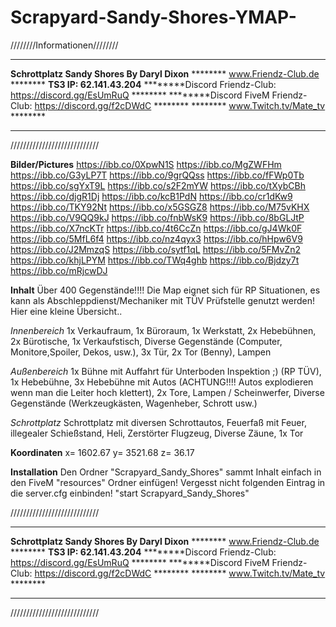 # Scrapyard-Sandy-Shores-YMAP-
////////Informationen////////
****************************************************************
********Schrottplatz Sandy Shores By Daryl Dixon********
******** www.Friendz-Club.de ********
********TS3 IP: 62.141.43.204********
********Discord Friendz-Club: https://discord.gg/EsUmRuQ ********
********Discord FiveM Friendz-Club: https://discord.gg/f2cDWdC ********
******** www.Twitch.tv/Mate_tv ********
****************************************************************
////////////////////////////

**Bilder/Pictures**
https://ibb.co/0XpwN1S
https://ibb.co/MgZWFHm
https://ibb.co/G3yLP7T
https://ibb.co/9grQQss
https://ibb.co/fFWp0Tb
https://ibb.co/sgYxT9L
https://ibb.co/s2F2mYW
https://ibb.co/tXybCBh
https://ibb.co/djgR1Dj
https://ibb.co/kcB1PdN
https://ibb.co/cr1dKw9
https://ibb.co/TKY92Nt
https://ibb.co/x5GSGZ8
https://ibb.co/M75vKHX
https://ibb.co/V9QQ9kJ
https://ibb.co/fnbWsK9
https://ibb.co/8bGLJtP
https://ibb.co/X7ncKTr
https://ibb.co/4t6CcZn
https://ibb.co/gJ4Wk0F
https://ibb.co/5MfL6f4
https://ibb.co/nz4qyx3
https://ibb.co/hHpw6V9
https://ibb.co/J2MmzqS
https://ibb.co/sytf1qL
https://ibb.co/5FMvZn2
https://ibb.co/khjLPYM
https://ibb.co/TWq4ghb
https://ibb.co/Bjdzy7t
https://ibb.co/mRjcwDJ

**Inhalt**
Über 400 Gegenstände!!!!
Die Map eignet sich für RP Situationen, es kann als Abschleppdienst/Mechaniker mit TÜV Prüfstelle genutzt werden!
Hier eine kleine Übersicht..


*Innenbereich*
1x Verkaufraum,
1x Büroraum,
1x Werkstatt,
2x Hebebühnen,
2x Bürotische,
1x Verkaufstisch,
Diverse Gegenstände (Computer, Monitore,Spoiler, Dekos, usw.),
3x Tür,
2x Tor (Benny),
Lampen

*Außenbereich*
1x Bühne mit Auffahrt für Unterboden Inspektion ;) (RP TÜV),
1x Hebebühne,
3x Hebebühne mit Autos (ACHTUNG!!!! Autos explodieren wenn man die Leiter hoch klettert),
2x Tore,
Lampen / Scheinwerfer,
Diverse Gegenstände (Werkzeugkästen, Wagenheber, Schrott usw.)

*Schrottplatz*
Schrottplatz mit diversen Schrottautos,
Feuerfaß mit Feuer,
illegealer Schießstand,
Heli,
Zerstörter Flugzeug,
Diverse Zäune,
1x Tor

**Koordinaten**
x= 1602.67  y= 3521.68 z= 36.17

**Installation**
Den Ordner "Scrapyard_Sandy_Shores" sammt Inhalt einfach in den FiveM "resources" Ordner einfügen!
Vergesst nicht folgenden Eintrag in die server.cfg einbinden! 
"start Scrapyard_Sandy_Shores"



////////////////////////////
****************************************************************
********Schrottplatz Sandy Shores By Daryl Dixon********
******** www.Friendz-Club.de ********
********TS3 IP: 62.141.43.204********
********Discord Friendz-Club: https://discord.gg/EsUmRuQ ********
********Discord FiveM Friendz-Club: https://discord.gg/f2cDWdC ********
******** www.Twitch.tv/Mate_tv ********
****************************************************************
////////////////////////////
